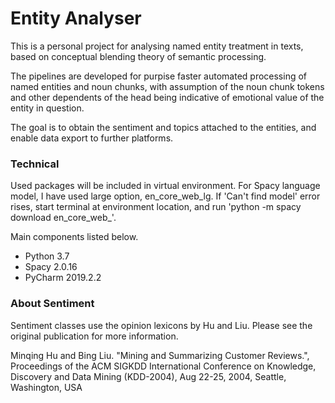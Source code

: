 # Entity Analyser
This is a personal project for analysing named entity treatment in texts, based on conceptual blending theory of semantic processing.

The pipelines are developed for purpise faster automated processing of named entities and noun chunks, with assumption of the noun chunk tokens and other dependents of the head being indicative of emotional value of the entity in question.

The goal is to obtain the sentiment and topics attached to the entities, and enable data export to further platforms.

### Technical
Used packages will be included in virtual environment.
For Spacy language model, I have used large option, en_core_web_lg. If 'Can't find model' error rises, start terminal at environment location, and run 'python -m spacy download en_core_web_'.

Main components listed below.

* Python 3.7
* Spacy 2.0.16
* PyCharm 2019.2.2

### About Sentiment 

Sentiment classes use the opinion lexicons by Hu and Liu. Please see the original publication for more information.

Minqing Hu and Bing Liu. "Mining and Summarizing Customer Reviews.", Proceedings of the ACM SIGKDD International Conference on Knowledge, Discovery and Data Mining (KDD-2004), Aug 22-25, 2004, Seattle, Washington, USA

